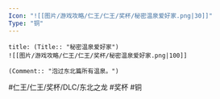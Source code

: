 ```yaml
---
Icon: "![[图片/游戏攻略/仁王/仁王/奖杯/秘密温泉爱好家.png|30]]"
Type: "铜"
---
```

```ad-common-bronze-trophy
title: (Title:: "秘密温泉爱好家")
![[图片/游戏攻略/仁王/仁王/奖杯/秘密温泉爱好家.png|100]]

(Comment:: "泡过东北篇所有温泉。")
```

#仁王/仁王/奖杯/DLC/东北之龙 #奖杯 #铜
